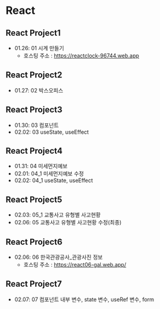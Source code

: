 # React
## React Project1
+ 01.26: 01 시계 만들기 
  - 호스팅 주소 : https://reactclock-96744.web.app
## React Project2
+ 01.27: 02 박스오피스
## React Project3
+ 01.30: 03 컴포넌트 
+ 02.02: 03 useState, useEffect
## React Project4
+ 01.31: 04 미세먼지예보
+ 02.01: 04_1 미세먼지예보 수정
+ 02.02: 04_1 useState, useEffect
## React Project5
+ 02.03: 05_1 교통사고 유형별 사고현황
+ 02.06: 05 교통사고 유형별 사고현황 수정(최종)
## React Project6
+ 02.06: 06 한국관광공사_관광사진 정보
  - 호스팅 주소 : https://react06-gal.web.app/
## React Project7
+ 02.07: 07 컴포넌트 내부 변수, state 변수, useRef 변수, form